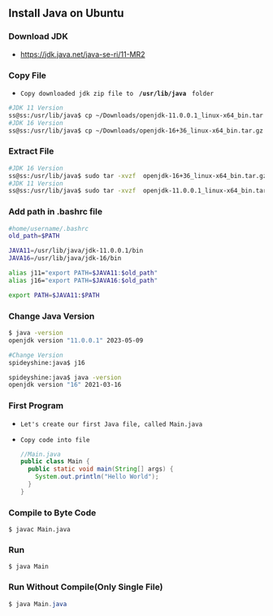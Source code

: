 


## Install Java on Ubuntu



### Download JDK

- https://jdk.java.net/java-se-ri/11-MR2

  

### Copy File 

- `Copy downloaded jdk zip file to ` **`/usr/lib/java `**  `folder`

```bash
#JDK 11 Version
ss@ss:/usr/lib/java$ cp ~/Downloads/openjdk-11.0.0.1_linux-x64_bin.tar.gz ./
#JDK 16 Version
ss@ss:/usr/lib/java$ cp ~/Downloads/openjdk-16+36_linux-x64_bin.tar.gz ./ 
```



### Extract File

```bash
#JDK 16 Version
ss@ss:/usr/lib/java$ sudo tar -xvzf  openjdk-16+36_linux-x64_bin.tar.gz 
#JDK 11 Version
ss@ss:/usr/lib/java$ sudo tar -xvzf  openjdk-11.0.0.1_linux-x64_bin.tar.gz
```



### Add path in .bashrc file

```bash
#home/username/.bashrc
old_path=$PATH

JAVA11=/usr/lib/java/jdk-11.0.0.1/bin
JAVA16=/usr/lib/java/jdk-16/bin

alias j11="export PATH=$JAVA11:$old_path"
alias j16="export PATH=$JAVA16:$old_path"

export PATH=$JAVA11:$PATH
```



### Change Java Version

```bash
$ java -version
openjdk version "11.0.0.1" 2023-05-09

#Change Version
spideyshine:java$ j16

spideyshine:java$ java -version
openjdk version "16" 2021-03-16
```





### First Program

- `Let's create our first Java file, called Main.java`

- `Copy code into file`

  ```java
  //Main.java
  public class Main {
    public static void main(String[] args) {
      System.out.println("Hello World");
    }
  }
  ```
  
  

### Compile to Byte Code

```
$ javac Main.java
```



### Run

```
$ java Main
```



### Run Without Compile(Only Single File)

```java
$ java Main.java
```

